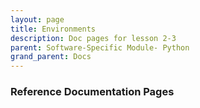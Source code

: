 ```yaml
---
layout: page
title: Environments
description: Doc pages for lesson 2-3
parent: Software-Specific Module- Python
grand_parent: Docs
---
```


### Reference Documentation Pages

